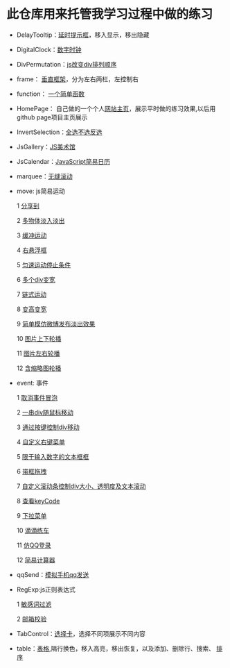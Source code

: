 # 此仓库用来托管我学习过程中做的练习

*   DelayTooltip：[延时提示框](http://byalice.github.io/DailyPractice/DelayTooltip/1.html)，移入显示，移出隐藏

*   DigitalClock：[数字时钟](http://byalice.github.io/DailyPractice/DigitalClock/index.html)

*   DivPermutation：[js改变div排列顺序](http://byalice.github.io/DailyPractice/DivPermutation/1.html)

*   frame： [垂直框架](http://byalice.github.io/DailyPractice/frame/index.html)，分为左右两栏，左控制右

*   function： [一个简单函数](http://byalice.github.io/DailyPractice/function/1.html)

*   HomePage： 自己做的一个个人[网站主页](http://senyu.website/)，展示平时做的练习效果,以后用github page项目主页展示

*   InvertSelection：[全选不选反选](http://byalice.github.io/DailyPractice/InvertSelection/1.html)

*   JsGallery：[JS美术馆](http://byalice.github.io/DailyPractice/JsGallery/gallery.html)

*   JsCalendar：[JavaScript简易日历](http://byalice.github.io/DailyPractice/JsCalendar/1.html)

*   marquee：[无缝滚动](http://byalice.github.io/DailyPractice/marquee/index.html)

* move: js简易运动

  1 [分享到](http://byalice.github.io/DailyPractice/move/1.html)

  2 [多物体淡入淡出](http://byalice.github.io/DailyPractice/move/2.html)

  3 [缓冲运动](http://byalice.github.io/DailyPractice/move/3.html)

  4 [右悬浮框](http://byalice.github.io/DailyPractice/move/4.html)

  5 [匀速运动停止条件](http://byalice.github.io/DailyPractice/move/5.html)

  6 [多个div变宽](http://byalice.github.io/DailyPractice/move/6.html)

  7 [链式运动](http://byalice.github.io/DailyPractice/move/7.html)

  8 [变高变宽](http://byalice.github.io/DailyPractice/move/8.html)

  9 [简单模仿微博发布淡出效果](http://byalice.github.io/DailyPractice/move/9.html)

  10 [图片上下轮播](http://byalice.github.io/DailyPractice/move/10.html)

  11 [图片左右轮播](http://byalice.github.io/DailyPractice/move/11.html)

  12 [含缩略图轮播](http://byalice.github.io/DailyPractice/move/12.html)




* event: 事件

	1 [取消事件冒泡](http://byalice.github.io/DailyPractice/event/1.html)

	2 [一串div随鼠标移动](http://byalice.github.io/DailyPractice/event/2.html)

	3 [通过按键控制div移动](http://byalice.github.io/DailyPractice/event/3.html)

	4 [自定义右键菜单](http://byalice.github.io/DailyPractice/event/4.html)

	5 [限于输入数字的文本框框](http://byalice.github.io/DailyPractice/event/5.html)

	6 [带框拖拽](http://byalice.github.io/DailyPractice/event/6.html)

	7 [自定义滚动条控制div大小、透明度及文本滚动](http://byalice.github.io/DailyPractice/event/7.html)

	8 [查看keyCode](http://byalice.github.io/DailyPractice/event/8.html)

	9 [下拉菜单](http://byalice.github.io/DailyPractice/event/9.html)

	10 [滴滴练车](http://byalice.github.io/DailyPractice/event/10.html)

	11 [仿QQ登录](http://byalice.github.io/DailyPractice/event/11.html)

	12 [简易计算器](http://byalice.github.io/DailyPractice/event/12.html)






*   qqSend：[模拟手机qq发送](http://byalice.github.io/DailyPractice/qqSend/1.html)

* RegExp:js正则表达式

	1 [敏感词过滤](http://byalice.github.io/DailyPractice/RegExp/1.html)

	2 [邮箱校验](http://byalice.github.io/DailyPractice/RegExp/2.html)

*   TabControl：[选择卡](http://byalice.github.io/DailyPractice/TabControl/1.html)，选择不同项展示不同内容

*   table：[表格](http://byalice.github.io/DailyPractice/table/1.html),隔行换色，移入高亮，移出恢复，以及添加、删除行、搜索、
[排序](http://byalice.github.io/DailyPractice/table/2.html)
